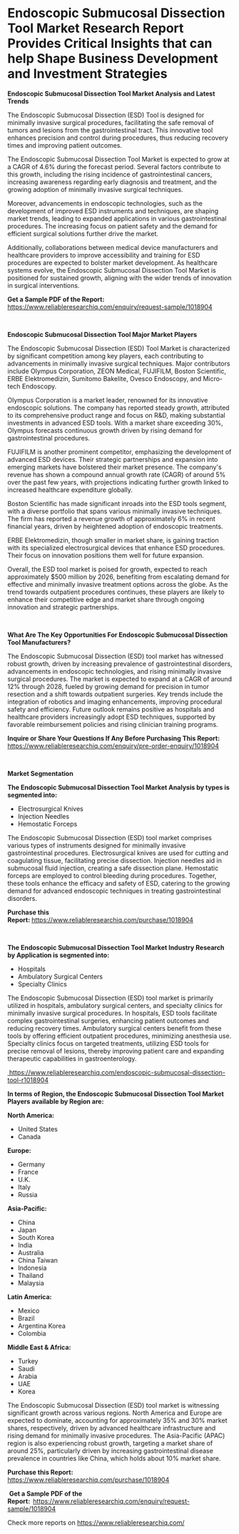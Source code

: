 <p><h1>Endoscopic Submucosal Dissection Tool Market Research Report Provides Critical Insights that can help Shape Business Development and Investment Strategies</h1></p><p><strong>Endoscopic Submucosal Dissection Tool Market Analysis and Latest Trends</strong></p>
<p><p>The Endoscopic Submucosal Dissection (ESD) Tool is designed for minimally invasive surgical procedures, facilitating the safe removal of tumors and lesions from the gastrointestinal tract. This innovative tool enhances precision and control during procedures, thus reducing recovery times and improving patient outcomes. </p><p>The Endoscopic Submucosal Dissection Tool Market is expected to grow at a CAGR of 4.6% during the forecast period. Several factors contribute to this growth, including the rising incidence of gastrointestinal cancers, increasing awareness regarding early diagnosis and treatment, and the growing adoption of minimally invasive surgical techniques. </p><p>Moreover, advancements in endoscopic technologies, such as the development of improved ESD instruments and techniques, are shaping market trends, leading to expanded applications in various gastrointestinal procedures. The increasing focus on patient safety and the demand for efficient surgical solutions further drive the market. </p><p>Additionally, collaborations between medical device manufacturers and healthcare providers to improve accessibility and training for ESD procedures are expected to bolster market development. As healthcare systems evolve, the Endoscopic Submucosal Dissection Tool Market is positioned for sustained growth, aligning with the wider trends of innovation in surgical interventions.</p></p>
<p><strong>Get a Sample PDF of the Report:&nbsp;</strong> <a href="https://www.reliableresearchiq.com/enquiry/request-sample/1018904?utm_campaign=2455&utm_medium=2&utm_source=Github&utm_content=ia&utm_term=21032025&utm_id=endoscopic-submucosal-dissection-tool">https://www.reliableresearchiq.com/enquiry/request-sample/1018904</a></p>
<p>&nbsp;</p>
<p><strong>Endoscopic Submucosal Dissection Tool Major Market Players</strong></p>
<p><p>The Endoscopic Submucosal Dissection (ESD) Tool Market is characterized by significant competition among key players, each contributing to advancements in minimally invasive surgical techniques. Major contributors include Olympus Corporation, ZEON Medical, FUJIFILM, Boston Scientific, ERBE Elektromedizin, Sumitomo Bakelite, Ovesco Endoscopy, and Micro-tech Endoscopy.</p><p>Olympus Corporation is a market leader, renowned for its innovative endoscopic solutions. The company has reported steady growth, attributed to its comprehensive product range and focus on R&D, making substantial investments in advanced ESD tools. With a market share exceeding 30%, Olympus forecasts continuous growth driven by rising demand for gastrointestinal procedures.</p><p>FUJIFILM is another prominent competitor, emphasizing the development of advanced ESD devices. Their strategic partnerships and expansion into emerging markets have bolstered their market presence. The company's revenue has shown a compound annual growth rate (CAGR) of around 5% over the past few years, with projections indicating further growth linked to increased healthcare expenditure globally.</p><p>Boston Scientific has made significant inroads into the ESD tools segment, with a diverse portfolio that spans various minimally invasive techniques. The firm has reported a revenue growth of approximately 6% in recent financial years, driven by heightened adoption of endoscopic treatments.</p><p>ERBE Elektromedizin, though smaller in market share, is gaining traction with its specialized electrosurgical devices that enhance ESD procedures. Their focus on innovation positions them well for future expansion.</p><p>Overall, the ESD tool market is poised for growth, expected to reach approximately $500 million by 2026, benefiting from escalating demand for effective and minimally invasive treatment options across the globe. As the trend towards outpatient procedures continues, these players are likely to enhance their competitive edge and market share through ongoing innovation and strategic partnerships.</p></p>
<p>&nbsp;</p>
<p><strong>What Are The Key Opportunities For Endoscopic Submucosal Dissection Tool Manufacturers?</strong></p>
<p><p>The Endoscopic Submucosal Dissection (ESD) tool market has witnessed robust growth, driven by increasing prevalence of gastrointestinal disorders, advancements in endoscopic technologies, and rising minimally invasive surgical procedures. The market is expected to expand at a CAGR of around 12% through 2028, fueled by growing demand for precision in tumor resection and a shift towards outpatient surgeries. Key trends include the integration of robotics and imaging enhancements, improving procedural safety and efficiency. Future outlook remains positive as hospitals and healthcare providers increasingly adopt ESD techniques, supported by favorable reimbursement policies and rising clinician training programs.</p></p>
<p><strong>Inquire or Share Your Questions If Any Before Purchasing This Report:</strong> <a href="https://www.reliableresearchiq.com/enquiry/pre-order-enquiry/1018904?utm_campaign=2455&utm_medium=2&utm_source=Github&utm_content=ia&utm_term=21032025&utm_id=endoscopic-submucosal-dissection-tool">https://www.reliableresearchiq.com/enquiry/pre-order-enquiry/1018904</a></p>
<p>&nbsp;</p>
<p><strong>Market Segmentation</strong></p>
<p><strong>The Endoscopic Submucosal Dissection Tool Market Analysis by types is segmented into:</strong></p>
<p><ul><li>Electrosurgical Knives</li><li>Injection Needles</li><li>Hemostatic Forceps</li></ul></p>
<p><p>The Endoscopic Submucosal Dissection (ESD) tool market comprises various types of instruments designed for minimally invasive gastrointestinal procedures. Electrosurgical knives are used for cutting and coagulating tissue, facilitating precise dissection. Injection needles aid in submucosal fluid injection, creating a safe dissection plane. Hemostatic forceps are employed to control bleeding during procedures. Together, these tools enhance the efficacy and safety of ESD, catering to the growing demand for advanced endoscopic techniques in treating gastrointestinal disorders.</p></p>
<p><strong>Purchase this Report:&nbsp;</strong><a href="https://www.reliableresearchiq.com/purchase/1018904?utm_campaign=2455&utm_medium=2&utm_source=Github&utm_content=ia&utm_term=21032025&utm_id=endoscopic-submucosal-dissection-tool">https://www.reliableresearchiq.com/purchase/1018904</a></p>
<p>&nbsp;</p>
<p><strong>The Endoscopic Submucosal Dissection Tool Market Industry Research by Application is segmented into:</strong></p>
<p><ul><li>Hospitals</li><li>Ambulatory Surgical Centers</li><li>Specialty Clinics</li></ul></p>
<p><p>The Endoscopic Submucosal Dissection (ESD) tool market is primarily utilized in hospitals, ambulatory surgical centers, and specialty clinics for minimally invasive surgical procedures. In hospitals, ESD tools facilitate complex gastrointestinal surgeries, enhancing patient outcomes and reducing recovery times. Ambulatory surgical centers benefit from these tools by offering efficient outpatient procedures, minimizing anesthesia use. Specialty clinics focus on targeted treatments, utilizing ESD tools for precise removal of lesions, thereby improving patient care and expanding therapeutic capabilities in gastroenterology.</p></p>
<p><a href="https://www.reliableresearchiq.com/endoscopic-submucosal-dissection-tool-r1018904?utm_campaign=2455&utm_medium=2&utm_source=Github&utm_content=ia&utm_term=21032025&utm_id=endoscopic-submucosal-dissection-tool">&nbsp;https://www.reliableresearchiq.com/endoscopic-submucosal-dissection-tool-r1018904</a></p>
<p><strong>In terms of Region, the Endoscopic Submucosal Dissection Tool Market Players available by Region are:</strong></p>
<p>
    <p> <strong> North America: </strong>
        <ul>
            <li>United States</li>
            <li>Canada</li>
        </ul>
        </p> 
    <p> <strong> Europe: </strong>
        <ul>
            <li>Germany</li>
            <li>France</li>
            <li>U.K.</li>
            <li>Italy</li>
            <li>Russia</li>
        </ul>
        </p> 
    <p> <strong> Asia-Pacific: </strong>
        <ul>
            <li>China</li>
            <li>Japan</li>
            <li>South Korea</li>
            <li>India</li>
            <li>Australia</li>
            <li>China Taiwan</li>
            <li>Indonesia</li>
            <li>Thailand</li>
            <li>Malaysia</li>
        </ul>
        </p> 
    <p> <strong> Latin America: </strong>
        <ul>
            <li>Mexico</li>
            <li>Brazil</li>
            <li>Argentina Korea</li>
            <li>Colombia</li>
        </ul>
        </p> 
    <p> <strong> Middle East & Africa: </strong>
        <ul>
            <li>Turkey</li>
            <li>Saudi</li>
            <li>Arabia</li>
            <li>UAE</li>
            <li>Korea</li>
        </ul>
    </p>
    </p>
<p><p>The Endoscopic Submucosal Dissection (ESD) tool market is witnessing significant growth across various regions. North America and Europe are expected to dominate, accounting for approximately 35% and 30% market shares, respectively, driven by advanced healthcare infrastructure and rising demand for minimally invasive procedures. The Asia-Pacific (APAC) region is also experiencing robust growth, targeting a market share of around 25%, particularly driven by increasing gastrointestinal disease prevalence in countries like China, which holds about 10% market share.</p></p>
<p><strong>Purchase this Report: </strong><a href="https://www.reliableresearchiq.com/purchase/1018904?utm_campaign=2455&utm_medium=2&utm_source=Github&utm_content=ia&utm_term=21032025&utm_id=endoscopic-submucosal-dissection-tool">https://www.reliableresearchiq.com/purchase/1018904</a></p>
<p>&nbsp;<strong>Get a Sample PDF of the Report:&nbsp;&nbsp;</strong><a href="https://www.reliableresearchiq.com/enquiry/request-sample/1018904?utm_campaign=2455&utm_medium=2&utm_source=Github&utm_content=ia&utm_term=21032025&utm_id=endoscopic-submucosal-dissection-tool">https://www.reliableresearchiq.com/enquiry/request-sample/1018904</a></p>
<p><strong></strong></p>
<p>Check more reports on <a href="https://www.reliableresearchiq.com/?utm_campaign=2455&utm_medium=2&utm_source=Github&utm_content=ia&utm_term=21032025&utm_id=endoscopic-submucosal-dissection-tool">https://www.reliableresearchiq.com/</a></p>